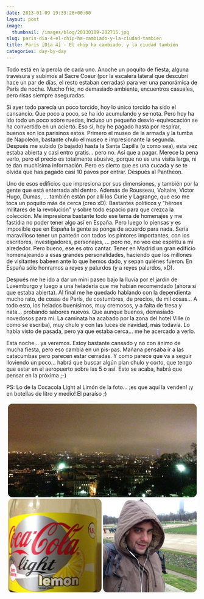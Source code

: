 ```yaml
---
date: 2013-01-09 19:33:26+00:00
layout: post
image:
  thumbnail: /images/blog/20130109-202715.jpg
slug: paris-dia-4-el-chip-ha-cambiado-y-la-ciudad-tambien
title: París [Día 4] - El chip ha cambiado, y la ciudad también
categories: day-by-day
---
```


Todo está en la perola de cada uno. Anoche un poquito de fiesta, alguna travesura y subimos al Sacre Coeur (por la escalera lateral que descubrí hace un par de días, el resto estaban cerradas) para ver una panorámica de París de noche. Mucho frío, no demasiado ambiente, encuentros casuales, pero risas siempre aseguradas.

Si ayer todo parecía un poco torcido, hoy lo único torcido ha sido el cansancio. Que poco a poco, se ha ido acumulando y se nota. Pero hoy ha ido todo un poco sobre ruedas, incluso un pequeño desvío-equivocación se ha convertido en un acierto. Eso sí, hoy he pagado hasta por respirar, buenos son los parisinos estos. Primero el museo de la armada y la tumba de Napoleón, bastante chulo el museo e impresionante la segunda. Después me subido (o bajado) hasta la Santa Capilla (o como sea), esta vez estaba abierta y casi entro gratis... pero no. Así que a pagar. Merece la pena verlo, pero el precio es totalmente abusivo, porque no es una visita larga, ni te dan muchísima información. Pero es cierto que es una cucada y se te olvida que has pagado casi 10 pavos por entrar. Después al Pantheon.

Uno de esos edificios que impresiona por sus dimensiones, y también por la gente que está enterrada ahí dentro. Además de Rousseau, Voltaire, Victor Hugo, Dumas, ... también están por allí los Curie y Lagrange, que eso me toca un poquito más de cerca (creo xD). Bastantes políticos y "héroes militares de la revolución" y sobre todo espacio para que crezca la colección. Me impresiona bastante todo ese tema de homenajes y me fastidia no poder tener algo así en España. Pero luego lo piensas y es imposible que en España la gente se ponga de acuerdo para nada. Sería maravilloso tener un panteón con todos los pintores importantes, con los escritores, investigadores, personajes, ... pero no, no veo ese espíritu a mi alrededor. Pero bueno, ese es otro cantar. Tener en Madrid un gran edificio homenajeando a esas grandes personalidades, haciendo que los millones de visitantes babeen ante lo que hemos dado, y sepan quiénes fueron. En España sólo honramos a reyes y palurdos (y a reyes palurdos, xD).

Después me he ido a dar un mini paseo bajo la lluvia por el jardín de Luxemburgo y luego a una heladería que me habían recomendado (ahora sí que estaba abierta). Al final me he quedado hablando con la dependienta mucho rato, de cosas de París, de costumbres, de precios, de mil cosas... A todo esto, los helados buenísimos, muy cremosos, y a falta de fresa y nata... probando sabores nuevos. Que aunque buenos, demasiado novedosos para mí. La caminata ha acabado por la zona del hotel Ville (o como se escriba), muy chulo y con las luces de navidad, más todavía. Lo había visto de pasada, pero ya que estaba cerca... me he acercado a verlo.

Esta noche... ya veremos. Estoy bastante cansado y no con ánimo de mucha fiesta, pero eso cambia en un pis-pas. Mañana pensaba ir a las catacumbas pero parecen estar cerradas. Y como parece que va a seguir lloviendo un poco... habrá que buscar algún plan chulo y corto, que tengo que estar en el aeropuerto sobre las 5 o así. Esto se acaba, habrá que pensar en la próxima ;-)

PS: Lo de la Cocacola Light al Limón de la foto... ¡es que aquí la venden! ¡y en botellas de litro y medio! El paraíso ;)

[![20130109-202715.jpg](/images/blog/20130109-202715.jpg)](/images/blog/20130109-202715.jpg)
